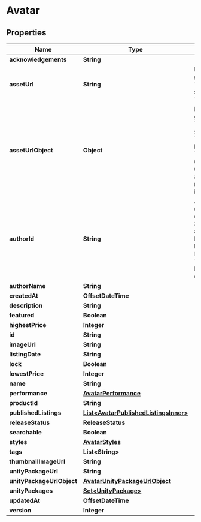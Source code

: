 

# Avatar



## Properties

| Name | Type | Description | Notes |
|------------ | ------------- | ------------- | -------------|
|**acknowledgements** | **String** |  |  [optional] |
|**assetUrl** | **String** | Not present from general search &#x60;/avatars&#x60;, only on specific requests &#x60;/avatars/{avatarId}&#x60;. |  [optional] |
|**assetUrlObject** | **Object** | Not present from general search &#x60;/avatars&#x60;, only on specific requests &#x60;/avatars/{avatarId}&#x60;. **Deprecation:** &#x60;Object&#x60; has unknown usage/fields, and is always empty. Use normal &#x60;Url&#x60; field instead. |  [optional] |
|**authorId** | **String** | A users unique ID, usually in the form of &#x60;usr_c1644b5b-3ca4-45b4-97c6-a2a0de70d469&#x60;. Legacy players can have old IDs in the form of &#x60;8JoV9XEdpo&#x60;. The ID can never be changed. |  |
|**authorName** | **String** |  |  |
|**createdAt** | **OffsetDateTime** |  |  |
|**description** | **String** |  |  |
|**featured** | **Boolean** |  |  |
|**highestPrice** | **Integer** |  |  [optional] |
|**id** | **String** |  |  |
|**imageUrl** | **String** |  |  |
|**listingDate** | **String** |  |  |
|**lock** | **Boolean** |  |  [optional] |
|**lowestPrice** | **Integer** |  |  [optional] |
|**name** | **String** |  |  |
|**performance** | [**AvatarPerformance**](AvatarPerformance.md) |  |  |
|**productId** | **String** |  |  [optional] |
|**publishedListings** | [**List&lt;AvatarPublishedListingsInner&gt;**](AvatarPublishedListingsInner.md) |  |  [optional] |
|**releaseStatus** | **ReleaseStatus** |  |  |
|**searchable** | **Boolean** |  |  [optional] |
|**styles** | [**AvatarStyles**](AvatarStyles.md) |  |  |
|**tags** | **List&lt;String&gt;** |   |  |
|**thumbnailImageUrl** | **String** |  |  |
|**unityPackageUrl** | **String** |  |  |
|**unityPackageUrlObject** | [**AvatarUnityPackageUrlObject**](AvatarUnityPackageUrlObject.md) |  |  |
|**unityPackages** | [**Set&lt;UnityPackage&gt;**](UnityPackage.md) |  |  |
|**updatedAt** | **OffsetDateTime** |  |  |
|**version** | **Integer** |  |  |



